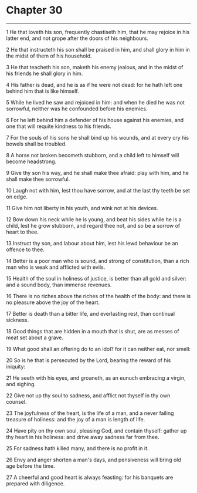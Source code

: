 # Chapter 30

***

1 He that loveth his son, frequently chastiseth him, that he may rejoice in his latter end, and not grope after the doors of his neighbours.

2 He that instructeth his son shall be praised in him, and shall glory in him in the midst of them of his household.

3 He that teacheth his son, maketh his enemy jealous, and in the midst of his friends he shall glory in him.

4 His father is dead, and he is as if he were not dead: for he hath left one behind him that is like himself.

5 While he lived he saw and rejoiced in him: and when he died he was not sorrowful, neither was he confounded before his enemies.

6 For he left behind him a defender of his house against his enemies, and one that will requite kindness to his friends.

7 For the souls of his sons he shall bind up his wounds, and at every cry his bowels shall be troubled.

8 A horse not broken becometh stubborn, and a child left to himself will become headstrong.

9 Give thy son his way, and he shall make thee afraid: play with him, and he shall make thee sorrowful.

10 Laugh not with him, lest thou have sorrow, and at the last thy teeth be set on edge.

11 Give him not liberty in his youth, and wink not at his devices.

12 Bow down his neck while he is young, and beat his sides while he is a child, lest he grow stubborn, and regard thee not, and so be a sorrow of heart to thee.

13 Instruct thy son, and labour about him, lest his lewd behaviour be an offence to thee.

14 Better is a poor man who is sound, and strong of constitution, than a rich man who is weak and afflicted with evils.

15 Health of the soul in holiness of justice, is better than all gold and silver: and a sound body, than immense revenues.

16 There is no riches above the riches of the health of the body: and there is no pleasure above the joy of the heart.

17 Better is death than a bitter life, and everlasting rest, than continual sickness.

18 Good things that are hidden in a mouth that is shut, are as messes of meat set about a grave.

19 What good shall an offering do to an idol? for it can neither eat, nor smell:

20 So is he that is persecuted by the Lord, bearing the reward of his iniquity:

21 He seeth with his eyes, and groaneth, as an eunuch embracing a virgin, and sighing.

22 Give not up thy soul to sadness, and afflict not thyself in thy own counsel.

23 The joyfulness of the heart, is the life of a man, and a never failing treasure of holiness: and the joy of a man is length of life.

24 Have pity on thy own soul, pleasing God, and contain thyself: gather up thy heart in his holiness: and drive away sadness far from thee.

25 For sadness hath killed many, and there is no profit in it.

26 Envy and anger shorten a man's days, and pensiveness will bring old age before the time.

27 A cheerful and good heart is always feasting: for his banquets are prepared with diligence.

